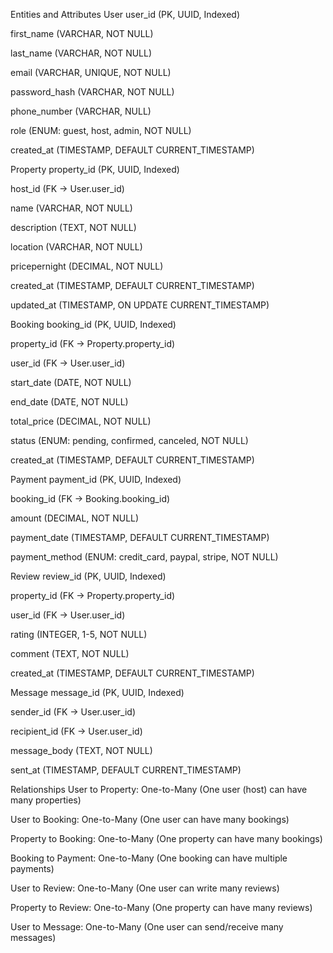Entities and Attributes
 User
user_id (PK, UUID, Indexed)

first_name (VARCHAR, NOT NULL)

last_name (VARCHAR, NOT NULL)

email (VARCHAR, UNIQUE, NOT NULL)

password_hash (VARCHAR, NOT NULL)

phone_number (VARCHAR, NULL)

role (ENUM: guest, host, admin, NOT NULL)

created_at (TIMESTAMP, DEFAULT CURRENT_TIMESTAMP)

 Property
property_id (PK, UUID, Indexed)

host_id (FK → User.user_id)

name (VARCHAR, NOT NULL)

description (TEXT, NOT NULL)

location (VARCHAR, NOT NULL)

pricepernight (DECIMAL, NOT NULL)

created_at (TIMESTAMP, DEFAULT CURRENT_TIMESTAMP)

updated_at (TIMESTAMP, ON UPDATE CURRENT_TIMESTAMP)

 Booking
booking_id (PK, UUID, Indexed)

property_id (FK → Property.property_id)

user_id (FK → User.user_id)

start_date (DATE, NOT NULL)

end_date (DATE, NOT NULL)

total_price (DECIMAL, NOT NULL)

status (ENUM: pending, confirmed, canceled, NOT NULL)

created_at (TIMESTAMP, DEFAULT CURRENT_TIMESTAMP)

 Payment
payment_id (PK, UUID, Indexed)

booking_id (FK → Booking.booking_id)

amount (DECIMAL, NOT NULL)

payment_date (TIMESTAMP, DEFAULT CURRENT_TIMESTAMP)

payment_method (ENUM: credit_card, paypal, stripe, NOT NULL)

 Review
review_id (PK, UUID, Indexed)

property_id (FK → Property.property_id)

user_id (FK → User.user_id)

rating (INTEGER, 1-5, NOT NULL)

comment (TEXT, NOT NULL)

created_at (TIMESTAMP, DEFAULT CURRENT_TIMESTAMP)

 Message
message_id (PK, UUID, Indexed)

sender_id (FK → User.user_id)

recipient_id (FK → User.user_id)

message_body (TEXT, NOT NULL)

sent_at (TIMESTAMP, DEFAULT CURRENT_TIMESTAMP)

Relationships
User to Property: One-to-Many (One user (host) can have many properties)

User to Booking: One-to-Many (One user can have many bookings)

Property to Booking: One-to-Many (One property can have many bookings)

Booking to Payment: One-to-Many (One booking can have multiple payments)

User to Review: One-to-Many (One user can write many reviews)

Property to Review: One-to-Many (One property can have many reviews)

User to Message: One-to-Many (One user can send/receive many messages)